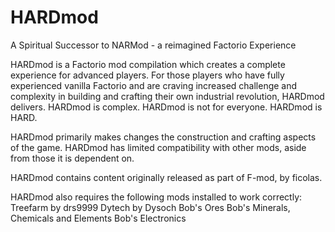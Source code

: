 # HARDmod
A Spiritual Successor to NARMod - a reimagined Factorio Experience

HARDmod is a Factorio mod compilation which creates a complete experience for advanced players. For those players who have fully experienced vanilla Factorio and are craving increased challenge and complexity in building and crafting their own industrial revolution, HARDmod delivers. HARDmod is complex. HARDmod is not for everyone. HARDmod is HARD.

HARDmod primarily makes changes the construction and crafting aspects of the game. HARDmod has limited compatibility with other mods, aside from those it is dependent on. 

HARDmod contains content originally released as part of F-mod, by ficolas. 

HARDmod also requires the following mods installed to work correctly:
Treefarm by drs9999
Dytech by Dysoch
Bob's Ores
Bob's Minerals, Chemicals and Elements
Bob's Electronics
